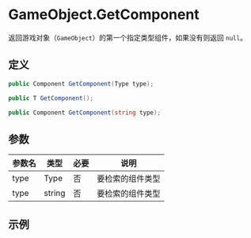 # GameObject.GetComponent

返回游戏对象（`GameObject`）的第一个指定类型组件，如果没有则返回 `null`。

## 定义

```csharp
public Component GetComponent(Type type);
```

```csharp
public T GetComponent();
```

```csharp
public Component GetComponent(string type);
```

## 参数

| 参数名 | 类型 | 必要 | 说明             |
| ------ | ----- | ---- | ---------------- |
| type   | Type  | 否   | 要检索的组件类型 |
| type   | string | 否   | 要检索的组件类型 |

## 示例

```csharp
```

